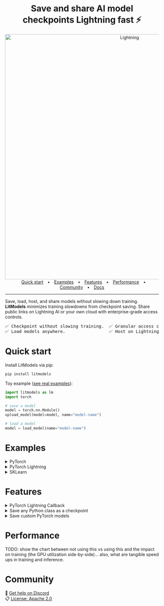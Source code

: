 <div align='center'>

# Save and share AI model checkpoints Lightning fast ⚡

<img alt="Lightning" src="https://pl-public-data.s3.us-east-1.amazonaws.com/assets_lightning/LitModels.png" width="800px" style="max-width: 100%;">

<div align="center">
  <div style="text-align: center;">
    <a target="_blank" href="#quick-start" style="margin: 0 10px;">Quick start</a> •
    <a target="_blank" href="#examples" style="margin: 0 10px;">Examples</a> •
    <a target="_blank" href="#features" style="margin: 0 10px;">Features</a> •
    <a target="_blank" href="#performance" style="margin: 0 10px;">Performance</a> •
    <a target="_blank" href="#community" style="margin: 0 10px;">Community</a> •
    <a target="_blank" href="https://lightning.ai/docs/overview/model-registry" style="margin: 0 10px;">Docs</a>
  </div>
</div>
</div>

______________________________________________________________________

Save, load, host, and share models without slowing down training.
**LitModels** minimizes training slowdowns from checkpoint saving. Share public links on Lightning AI or your own cloud with enterprise-grade access controls.

<div align="center">

<pre>
✅ Checkpoint without slowing training.  ✅ Granular access controls.           
✅ Load models anywhere.                 ✅ Host on Lightning or your own cloud.
</pre>

</div>

# Quick start

Install LitModels via pip:

```bash
pip install litmodels
```

Toy example ([see real examples](#examples)):

```python
import litmodels as lm
import torch

# save a model
model = torch.nn.Module()
upload_model(model=model, name="model-name")

# load a model
model = load_model(name="model-name")
```

# Examples

<details>
  <summary>PyTorch</summary>

Save model:

```python
import torch
from litmodels import load_model, upload_model

model = torch.nn.Module()
upload_model(model=model, name="your_org/your_team/torch-model")
```

Load model:

```python
model_ = load_model(name="your_org/your_team/torch-model")
```

</details>

<details>
  <summary>PyTorch Lightning</summary>

Save model:

```python
from lightning import Trainer
from litmodels import upload_model
from litmodels.demos import BoringModel

# Configure Lightning Trainer
trainer = Trainer(max_epochs=2)
# Define the model and train it
trainer.fit(BoringModel())

# Upload the best model to cloud storage
checkpoint_path = getattr(trainer.checkpoint_callback, "best_model_path")
# Define the model name - this should be unique to your model
upload_model(model=checkpoint_path, name="<organization>/<teamspace>/<model-name>")
```

Load model:

```python
from lightning import Trainer
from litmodels import download_model
from litmodels.demos import BoringModel

# Load the model from cloud storage
checkpoint_path = download_model(
    # Define the model name and version - this needs to be unique to your model
    name="<organization>/<teamspace>/<model-name>:<model-version>",
    download_dir="my_models",
)
print(f"model: {checkpoint_path}")

# Train the model with extended training period
trainer = Trainer(max_epochs=4)
trainer.fit(BoringModel(), ckpt_path=checkpoint_path)
```

</details>

<details>
  <summary>SKLearn</summary>

Save model:

```python
from sklearn import datasets, model_selection, svm
from litmodels import upload_model

# Load example dataset
iris = datasets.load_iris()
X, y = iris.data, iris.target

# Split dataset into training and test sets
X_train, X_test, y_train, y_test = model_selection.train_test_split(
    X, y, test_size=0.2, random_state=42
)

# Train a simple SVC model
model = svm.SVC()
model.fit(X_train, y_train)

# Upload the saved model using litmodels
upload_model(model=model, name="your_org/your_team/sklearn-svm-model")
```

Use model:

```python
from litmodels import load_model

# Download and load the model file from cloud storage
model = load_model(
    name="your_org/your_team/sklearn-svm-model", download_dir="my_models"
)

# Example: run inference with the loaded model
sample_input = [[5.1, 3.5, 1.4, 0.2]]
prediction = model.predict(sample_input)
print(f"Prediction: {prediction}")
```

</details>

# Features

<details>
    <summary>PyTorch Lightning Callback</summary>

Enhance your training process with an automatic checkpointing callback that uploads the model at the end of each epoch.

```python
import torch.utils.data as data
import torchvision as tv
from lightning import Trainer
from litmodels.integrations import LightningModelCheckpoint
from litmodels.demos import BoringModel

dataset = tv.datasets.MNIST(".", download=True, transform=tv.transforms.ToTensor())
train, val = data.random_split(dataset, [55000, 5000])

trainer = Trainer(
    max_epochs=2,
    callbacks=[
        LightningModelCheckpoint(
            # Define the model name - this should be unique to your model
            model_name="<organization>/<teamspace>/<model-name>",
        )
    ],
)
trainer.fit(
    BoringModel(),
    data.DataLoader(train, batch_size=256),
    data.DataLoader(val, batch_size=256),
)
```

</details>

<details>
    <summary>Save any Python class as a checkpoint</summary>

Why is this useful???

Save model:

```python
from litmodels.integrations.mixins import PickleRegistryMixin


class MyModel(PickleRegistryMixin):
    def __init__(self, param1, param2):
        self.param1 = param1
        self.param2 = param2
        # Your model initialization code
        ...


# Create and push a model instance
model = MyModel(param1=42, param2="hello")
model.upload_model(name="my-org/my-team/my-model")
```

Load model:

```python
loaded_model = MyModel.download_model(name="my-org/my-team/my-model")
```

</details>

<details>
    <summary>Save custom PyTorch models</summary>

why is this useful? why do i need this?

Save model:

```python
import torch
from litmodels.integrations.mixins import PyTorchRegistryMixin


# Important: PyTorchRegistryMixin must be first in the inheritance order
class MyTorchModel(PyTorchRegistryMixin, torch.nn.Module):
    def __init__(self, input_size, hidden_size=128):
        super().__init__()
        self.linear = torch.nn.Linear(input_size, hidden_size)
        self.activation = torch.nn.ReLU()

    def forward(self, x):
        return self.activation(self.linear(x))


# Create and push the model
model = MyTorchModel(input_size=784)
model.upload_model(name="my-org/my-team/torch-model")
```

Use the model:

```python
# Pull the model with the same architecture
loaded_model = MyTorchModel.download_model(name="my-org/my-team/torch-model")
```

</details>

# Performance

TODO: show the chart between not using this vs using this and the impact on training (the GPU utilization side-by-side)... also, what are tangible speed ups in training and inference.

# Community

💬 [Get help on Discord](https://discord.com/invite/XncpTy7DSt)\
📋 [License: Apache 2.0](https://github.com/Lightning-AI/litModels/blob/main/LICENSE)
